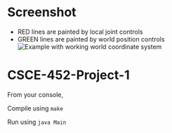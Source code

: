 Screenshot
==========
* RED lines are painted by local joint controls
* GREEN lines are painted by world position controls
![Example with working world coordinate system](https://github.tamu.edu/bobtimm/CSCE-452-Project-1/raw/master/screenshots/v3/1.png)

CSCE-452-Project-1
==================
From your console,

Compile using ```make```

Run using ```java Main```
